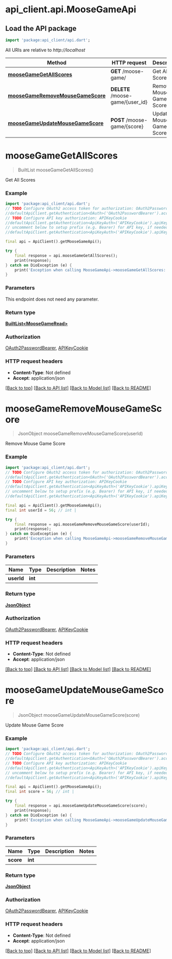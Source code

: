 # api_client.api.MooseGameApi

## Load the API package
```dart
import 'package:api_client/api.dart';
```

All URIs are relative to *http://localhost*

Method | HTTP request | Description
------------- | ------------- | -------------
[**mooseGameGetAllScores**](MooseGameApi.md#moosegamegetallscores) | **GET** /moose-game/ | Get All Scores
[**mooseGameRemoveMouseGameScore**](MooseGameApi.md#moosegameremovemousegamescore) | **DELETE** /moose-game/{user_id} | Remove Mouse Game Score
[**mooseGameUpdateMouseGameScore**](MooseGameApi.md#moosegameupdatemousegamescore) | **POST** /moose-game/{score} | Update Mouse Game Score


# **mooseGameGetAllScores**
> BuiltList<MooseGameRead> mooseGameGetAllScores()

Get All Scores

### Example
```dart
import 'package:api_client/api.dart';
// TODO Configure OAuth2 access token for authorization: OAuth2PasswordBearer
//defaultApiClient.getAuthentication<OAuth>('OAuth2PasswordBearer').accessToken = 'YOUR_ACCESS_TOKEN';
// TODO Configure API key authorization: APIKeyCookie
//defaultApiClient.getAuthentication<ApiKeyAuth>('APIKeyCookie').apiKey = 'YOUR_API_KEY';
// uncomment below to setup prefix (e.g. Bearer) for API key, if needed
//defaultApiClient.getAuthentication<ApiKeyAuth>('APIKeyCookie').apiKeyPrefix = 'Bearer';

final api = ApiClient().getMooseGameApi();

try {
    final response = api.mooseGameGetAllScores();
    print(response);
} catch on DioException (e) {
    print('Exception when calling MooseGameApi->mooseGameGetAllScores: $e\n');
}
```

### Parameters
This endpoint does not need any parameter.

### Return type

[**BuiltList&lt;MooseGameRead&gt;**](MooseGameRead.md)

### Authorization

[OAuth2PasswordBearer](../README.md#OAuth2PasswordBearer), [APIKeyCookie](../README.md#APIKeyCookie)

### HTTP request headers

 - **Content-Type**: Not defined
 - **Accept**: application/json

[[Back to top]](#) [[Back to API list]](../README.md#documentation-for-api-endpoints) [[Back to Model list]](../README.md#documentation-for-models) [[Back to README]](../README.md)

# **mooseGameRemoveMouseGameScore**
> JsonObject mooseGameRemoveMouseGameScore(userId)

Remove Mouse Game Score

### Example
```dart
import 'package:api_client/api.dart';
// TODO Configure OAuth2 access token for authorization: OAuth2PasswordBearer
//defaultApiClient.getAuthentication<OAuth>('OAuth2PasswordBearer').accessToken = 'YOUR_ACCESS_TOKEN';
// TODO Configure API key authorization: APIKeyCookie
//defaultApiClient.getAuthentication<ApiKeyAuth>('APIKeyCookie').apiKey = 'YOUR_API_KEY';
// uncomment below to setup prefix (e.g. Bearer) for API key, if needed
//defaultApiClient.getAuthentication<ApiKeyAuth>('APIKeyCookie').apiKeyPrefix = 'Bearer';

final api = ApiClient().getMooseGameApi();
final int userId = 56; // int | 

try {
    final response = api.mooseGameRemoveMouseGameScore(userId);
    print(response);
} catch on DioException (e) {
    print('Exception when calling MooseGameApi->mooseGameRemoveMouseGameScore: $e\n');
}
```

### Parameters

Name | Type | Description  | Notes
------------- | ------------- | ------------- | -------------
 **userId** | **int**|  | 

### Return type

[**JsonObject**](JsonObject.md)

### Authorization

[OAuth2PasswordBearer](../README.md#OAuth2PasswordBearer), [APIKeyCookie](../README.md#APIKeyCookie)

### HTTP request headers

 - **Content-Type**: Not defined
 - **Accept**: application/json

[[Back to top]](#) [[Back to API list]](../README.md#documentation-for-api-endpoints) [[Back to Model list]](../README.md#documentation-for-models) [[Back to README]](../README.md)

# **mooseGameUpdateMouseGameScore**
> JsonObject mooseGameUpdateMouseGameScore(score)

Update Mouse Game Score

### Example
```dart
import 'package:api_client/api.dart';
// TODO Configure OAuth2 access token for authorization: OAuth2PasswordBearer
//defaultApiClient.getAuthentication<OAuth>('OAuth2PasswordBearer').accessToken = 'YOUR_ACCESS_TOKEN';
// TODO Configure API key authorization: APIKeyCookie
//defaultApiClient.getAuthentication<ApiKeyAuth>('APIKeyCookie').apiKey = 'YOUR_API_KEY';
// uncomment below to setup prefix (e.g. Bearer) for API key, if needed
//defaultApiClient.getAuthentication<ApiKeyAuth>('APIKeyCookie').apiKeyPrefix = 'Bearer';

final api = ApiClient().getMooseGameApi();
final int score = 56; // int | 

try {
    final response = api.mooseGameUpdateMouseGameScore(score);
    print(response);
} catch on DioException (e) {
    print('Exception when calling MooseGameApi->mooseGameUpdateMouseGameScore: $e\n');
}
```

### Parameters

Name | Type | Description  | Notes
------------- | ------------- | ------------- | -------------
 **score** | **int**|  | 

### Return type

[**JsonObject**](JsonObject.md)

### Authorization

[OAuth2PasswordBearer](../README.md#OAuth2PasswordBearer), [APIKeyCookie](../README.md#APIKeyCookie)

### HTTP request headers

 - **Content-Type**: Not defined
 - **Accept**: application/json

[[Back to top]](#) [[Back to API list]](../README.md#documentation-for-api-endpoints) [[Back to Model list]](../README.md#documentation-for-models) [[Back to README]](../README.md)

